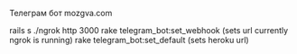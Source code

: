 Телеграм бот mozgva.com

rails s
./ngrok http 3000
rake telegram_bot:set_webhook (sets url currently ngrok is running)
rake telegram_bot:set_default (sets heroku url)
